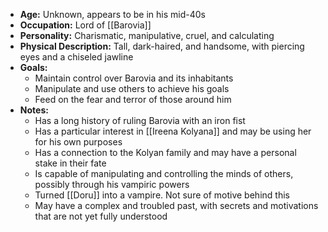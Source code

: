 - **Age:** Unknown, appears to be in his mid-40s
- **Occupation:** Lord of [[Barovia]]
- **Personality:** Charismatic, manipulative, cruel, and calculating
- **Physical Description:** Tall, dark-haired, and handsome, with piercing eyes and a chiseled jawline
- **Goals:**
    - Maintain control over Barovia and its inhabitants
    - Manipulate and use others to achieve his goals
    - Feed on the fear and terror of those around him
- **Notes:**
    - Has a long history of ruling Barovia with an iron fist
    - Has a particular interest in [[Ireena Kolyana]] and may be using her for his own purposes
    - Has a connection to the Kolyan family and may have a personal stake in their fate
    - Is capable of manipulating and controlling the minds of others, possibly through his vampiric powers
	- Turned [[Doru]] into a vampire. Not sure of motive behind this
    - May have a complex and troubled past, with secrets and motivations that are not yet fully understood